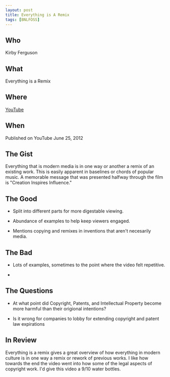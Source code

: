 ```yaml
---
layout: post
title: Everything is A Remix
tags: [BNLFOSS]
---
```


## Who
Kirby Ferguson

## What
Everything is a Remix

## Where
[YouTube](https://www.youtube.com/watch?v=coGpmA4saEk)

## When
Published on YouTube June 25, 2012

## The Gist
Everything that is modern media is in one way or another a remix of an
existing work. This is easily apparent in baselines or chords of popular
music. A memorable message that was presented halfway through the film is
"Creation Inspires Influence."

## The Good
* Split into different parts for more digestable viewing.

* Abundance of examples to help keep viewers engaged.

* Mentions copying and remixes in inventions that aren't necesarily media.

## The Bad
* Lots of examples, sometimes to the point where the video felt repetitive.

* 
## The Questions
* At what point did Copyright, Patents, and Intellectual Property become more
harmful than their origional intentions?

* Is it wrong for companies to lobby for extending copyright and patent law expirations

## In Review

Everything is a remix gives a great overview of how everything in modern
culture is in one way a remix or rework of previous works. I like how towards the end
the video went into how some of the legal aspects of copyright work. I'd give this
video a 9/10 water bottles.

